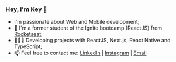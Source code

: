 ### Hey, I'm Key 👋

- I'm passionate about Web and Mobile development;
- 🚀 I'm a former student of the Ignite bootcamp (ReactJS) from <a href="https://rocketseat.com.br/">Rocketseat</a>;
- 🧑🏻‍💻 Developing projects with ReactJS, Next.js, React Native and TypeScript;
- 📫  Feel free to contact me: <a href="https://www.linkedin.com/in/key-yu-wan">LinkedIn</a> | <a href="https://www.instagram.com/keyyuwan/">Instagram</a> | 
<a href="mailto:keyflcbyuwan@gmail.com">Email</a>
